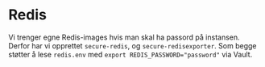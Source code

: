 Redis
=====

Vi trenger egne Redis-images hvis man skal ha passord på instansen. Derfor har vi opprettet `secure-redis`, og `secure-redisexporter`. Som begge støtter å lese `redis.env` med `export REDIS_PASSWORD="password"` via Vault.
